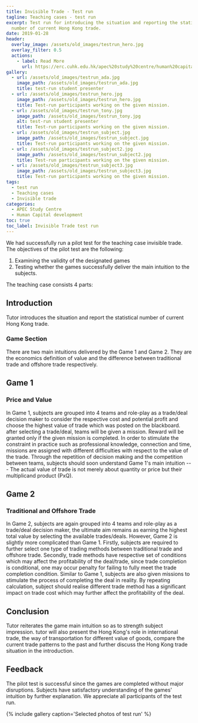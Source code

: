 ```yaml
---
title: Invisible Trade - Test run
tagline: Teaching cases - test run
excerpt: Test run for introducing the situation and reporting the statistical
  number of current Hong Kong trade.
date: 2019-01-28
header:
  overlay_image: /assets/old_images/testrun_hero.jpg
  overlay_filter: 0.5
  actions:
    - label: Read More
      url: https://erc.cuhk.edu.hk/apec%20study%20centre/human%20capital%20development/invisible-trade
gallery:
  - url: /assets/old_images/testrun_ada.jpg
    image_path: /assets/old_images/testrun_ada.jpg
    title: test-run student presenter
  - url: /assets/old_images/testrun_hero.jpg
    image_path: /assets/old_images/testrun_hero.jpg
    title: Test-run participants working on the given mission.
  - url: /assets/old_images/testrun_tony.jpg
    image_path: /assets/old_images/testrun_tony.jpg
    alt: test-run student presenter
    title: Test-run participants working on the given mission.
  - url: /assets/old_images/testrun_subject.jpg
    image_path: /assets/old_images/testrun_subject.jpg
    title: Test-run participants working on the given mission.
  - url: /assets/old_images/testrun_subject2.jpg
    image_path: /assets/old_images/testrun_subject2.jpg
    title: Test-run participants working on the given mission.
  - url: /assets/old_images/testrun_subject3.jpg
    image_path: /assets/old_images/testrun_subject3.jpg
    title: Test-run participants working on the given mission.
tags:
  - test run
  - Teaching cases
  - Invisible trade
categories:
  - APEC Study Centre
  - Human Capital development
toc: true
toc_label: Invisible Trade test run
---
```


We had successfully run a pilot test for the teaching case invisible trade. The objectives of the pilot test are the following:

1. Examining the validity of the designated games
2. Testing whether the games successfully deliver the main intuition to the subjects.

The teaching case consists 4 parts:

## Introduction

Tutor introduces the situation and report the statistical number of current Hong Kong trade.

### Game Section

There are two main intuitions delivered by the Game 1 and Game 2. They are the economics definition of value and the difference between traditional trade and offshore trade respectively.

## Game 1

### Price and Value

In Game 1, subjects are grouped into 4 teams and role-play as a trade/deal decision maker to consider the respective cost and potential profit and choose the highest value of trade which was posted on the blackboard. after selecting a trade/deal, teams will be given a mission. Reward will be granted only if the given mission is completed. In order to stimulate the constraint in practice such as professional knowledge, connection and time, missions are assigned with different difficulties with respect to the value of the trade. Through the repetition of decision making and the competition between teams, subjects should soon understand Game 1's main intuition --- The actual value of trade is not merely about quantity or price but their multiplicand product (PxQ).

## Game 2

### Traditional and Offshore Trade

In Game 2, subjects are again grouped into 4 teams and role-play as a trade/deal decision maker, the ultimate aim remains as earning the highest total value by selecting the available trades/deals. However, Game 2 is slightly more complicated than Game 1. Firstly, subjects are required to further select one type of trading methods between traditional trade and offshore trade. Secondly, trade methods have respective set of conditions which may affect the profitability of the deal/trade, since trade completion is conditional, one may occur penalty for failing to fully meet the trade completion condition. Similar to Game 1, subjects are also given missions to stimulate the process of completing the deal in reality. By repeating calculation, subject should realise different trade method has a significant impact on trade cost which may further affect the profitability of the deal.

## Conclusion

Tutor reiterates the game main intuition so as to strength subject impression. tutor will also present the Hong Kong's role in international trade, the way of transportation for different value of goods, compare the current trade patterns to the past and further discuss the Hong Kong trade situation in the introduction.

## Feedback

The pilot test is successful since the games are completed without major disruptions. Subjects have satisfactory understanding of the games' intuition by further explanation. We appreciate all participants of the test run.

{% include gallery caption='Selected photos of test run' %}
